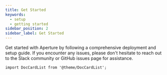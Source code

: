 ```yaml
---
title: Get Started
keywords:
  - setup
  - getting started
sidebar_position: 2
sidebar_label: Get Started
---
```


Get started with Aperture by following a comprehensive deployment and setup
guide. If you encounter any issues, please don't hesitate to reach out to the
Slack community or GitHub issues page for assistance.

```mdx-code-block
import DocCardList from '@theme/DocCardList';
```

<DocCardList />
